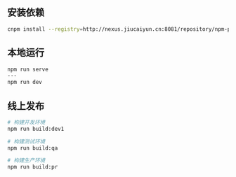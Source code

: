 ## 安装依赖

```bash
cnpm install --registry=http://nexus.jiucaiyun.cn:8081/repository/npm-public/
```

## 本地运行

```bash
npm run serve
---
npm run dev
```

## 线上发布

```bash
# 构建开发环境
npm run build:dev1

# 构建测试环境
npm run build:qa

# 构建生产环境
npm run build:pr

```
